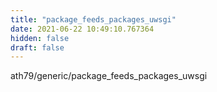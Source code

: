 ```yaml
---
title: "package_feeds_packages_uwsgi"
date: 2021-06-22 10:49:10.767364
hidden: false
draft: false
---
```


ath79/generic/package_feeds_packages_uwsgi

